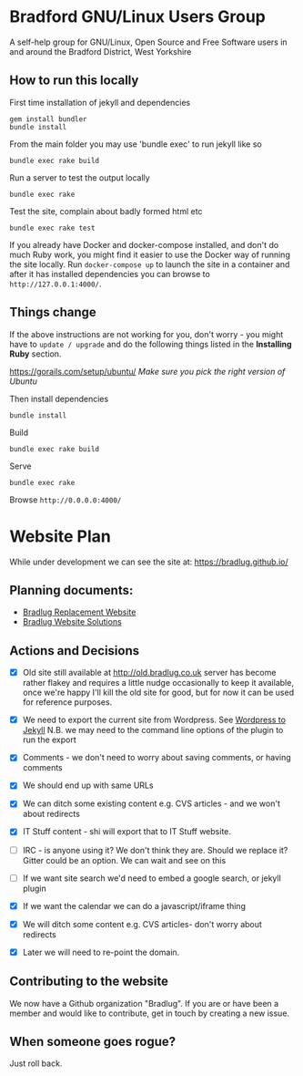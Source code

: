 # Bradford GNU/Linux Users Group

A self-help group for GNU/Linux, Open Source and Free Software users in and around the Bradford District, West Yorkshire

## How to run this locally

First time installation of jekyll and dependencies

	gem install bundler
	bundle install


From the main folder you may use 'bundle exec' to run jekyll like so

	bundle exec rake build


Run a server to test the output locally

	bundle exec rake


Test the site, complain about badly formed html etc

	bundle exec rake test

If you already have Docker and docker-compose installed, and don't do much Ruby work, you might find it easier to use the Docker way of running the site locally.  Run `docker-compose up` to launch the site in a container and after it has installed dependencies you can browse to `http://127.0.0.1:4000/`.


## Things change

If the above instructions are not working for you, don't worry - you might have to ```update / upgrade``` and do the following things listed in the **Installing Ruby** section.

https://gorails.com/setup/ubuntu/ *Make sure you pick the right version of Ubuntu*

Then install dependencies

	bundle install
Build

	bundle exec rake build	
Serve

	bundle exec rake
	
Browse `http://0.0.0.0:4000/`


# Website Plan

While under development we can see the site at:
https://bradlug.github.io/

## Planning documents:

* [Bradlug Replacement Website](https://hackmd.io/IzAMCYGNQNhhaALOAzAIyQUwCYFZ4Ccuui8AZrgOyibiLYCGaJQA?both)
* [Bradlug Website Solutions](https://docs.google.com/spreadsheets/d/1o_8Ij_kklk6681I5JJcRw8zA6GY3Exff-XSaBD_Iyck/edit#gid=0)


## Actions and Decisions

- [x] Old site still available at http://old.bradlug.co.uk server has become rather flakey and requires a little nudge occasionally to keep it available, once we're happy I'll kill the old site for good, but for now it can be used for reference purposes.
- [x] We need to export the current site from Wordpress. See [Wordpress to Jekyll](http://www.girliemac.com/blog/2013/12/27/wordpress-to-jekyll/) N.B. we may need to the command line options of the plugin to run the export
- [x] Comments - we don't need to worry about saving comments, or having comments
- [x] We should end up with same URLs
- [x] We can ditch some existing content e.g. CVS articles - and we won't about redirects
- [x] IT Stuff content - shi will export that to IT Stuff website.
- [ ] IRC - is anyone using it? We don't think they are. Should we replace it? Gitter could be an option. We can wait and see on this
- [ ] If we want site search we'd need to embed a google search, or jekyll plugin
- [x] If we want the calendar we can do a javascript/iframe thing
- [x] We will ditch some content e.g. CVS articles- don't worry about redirects
- [x] Later we will need to re-point the domain.


## Contributing to the website

We now have a Github organization "Bradlug". If you are or have been a member and would like to contribute, get in touch by creating a new issue.


## When someone goes rogue?

Just roll back.


